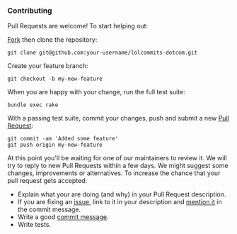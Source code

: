 ### Contributing

Pull Requests are welcome! To start helping out:

[Fork](https://guides.github.com/activities/forking) then clone the repository:

    git clone git@github.com:your-username/lolcommits-dotcom.git

Create your feature branch:

    git checkout -b my-new-feature

When you are happy with your change, run the full test suite:

    bundle exec rake

With a passing test suite, commit your changes, push and submit a new [Pull
Request](https://github.com/lolcommits/lolcommits-dotcom/compare):

    git commit -am 'Added some feature'
    git push origin my-new-feature

At this point you'll be waiting for one of our maintainers to review it. We will
try to reply to new Pull Requests within a few days. We might suggest some
changes, improvements or alternatives. To increase the chance that your pull
request gets accepted:

* Explain what your are doing (and why) in your Pull Request description.
* If you are fixing an
  [issue](https://github.com/lolcommits/lolcommits-dotcom/issues), link to
  it in your description and [mention
  it](https://help.github.com/articles/closing-issues-via-commit-messages) in
  the commit message.
* Write a good [commit
  message](http://tbaggery.com/2008/04/19/a-note-about-git-commit-messages.html).
* Write tests.

